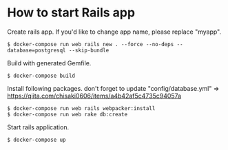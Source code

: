 # How to start Rails app

Create rails app. If you'd like to change app name, please replace "myapp".

```
$ docker-compose run web rails new . --force --no-deps --database=postgresql --skip-bundle
```

Build with generated Gemfile.

```
$ docker-compose build
```

Install following packages. don't forget to update "config/database.yml" => https://qiita.com/chisaki0606/items/a4b42af5c4735c94057a

```
$ docker-compose run web rails webpacker:install
$ docker-compose run web rake db:create
```

Start rails application.

```
$ docker-compose up
```

